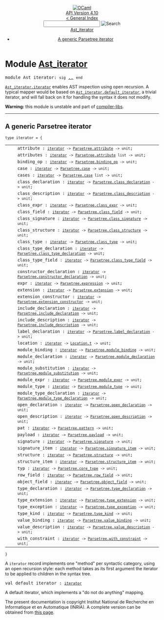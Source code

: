 <!-- ((! set title API !)) ((! set documentation !)) ((! set api !)) ((! set nobreadcrumb !)) -->
<div class="api"><header><nav class="toc brand"><a class="brand" href="https://ocaml.org/"><img src="colour-logo-gray.svg" class="svg" alt="OCaml"></a></nav><nav class="toc"><div class="toc_version"><a href="/docs" id="version-select">API Version 4.10</a></div><a href="index.html">&lt; General Index</a><div class="api_search"><input type="text" name="apisearch" id="api_search" oninput="mySearch(false);" onkeypress="this.oninput();" onclick="this.oninput();" onpaste="this.oninput();">
<img src="search_icon.svg" alt="Search" class="svg" onclick="mySearch(false)"></div>
<div id="search_results"></div><div class="toc_title"><a href="#top">Ast_iterator</a></div><ul><li><a href="#1_AgenericParsetreeiterator">A generic Parsetree iterator</a></li></ul></nav></header>

<h1>Module <a href="type_Ast_iterator.html">Ast_iterator</a></h1>

<pre><span id="MODULEAst_iterator"><span class="keyword">module</span> Ast_iterator</span>: <code class="code"><span class="keyword">sig</span></code> <a href="Ast_iterator.html">..</a> <code class="code"><span class="keyword">end</span></code></pre><div class="info module top">
<div class="info-desc">
<p><a href="Ast_iterator.html#TYPEiterator"><code class="code"><span class="constructor">Ast_iterator</span>.iterator</code></a> enables AST inspection using open recursion.  A
    typical mapper would be based on <a href="Ast_iterator.html#VALdefault_iterator"><code class="code"><span class="constructor">Ast_iterator</span>.default_iterator</code></a>, a trivial iterator,
    and will fall back on it for handling the syntax it does not modify.</p>

<p><b>Warning:</b> this module is unstable and part of
  <a href="Compiler_libs.html">compiler-libs</a>.</p>
</div>
</div>
<hr width="100%">
<h2 id="1_AgenericParsetreeiterator">A generic Parsetree iterator</h2>
<pre><code><span id="TYPEiterator"><span class="keyword">type</span> <code class="type"></code>iterator</span> = {</code></pre><table class="typetable">
<tbody><tr>
<td align="left" valign="top">
<code>&nbsp;&nbsp;</code></td>
<td align="left" valign="top">
<code><span id="TYPEELTiterator.attribute">attribute</span>&nbsp;: <code class="type"><a href="Ast_iterator.html#TYPEiterator">iterator</a> -&gt; <a href="Parsetree.html#TYPEattribute">Parsetree.attribute</a> -&gt; unit</code>;</code></td>

</tr>
<tr>
<td align="left" valign="top">
<code>&nbsp;&nbsp;</code></td>
<td align="left" valign="top">
<code><span id="TYPEELTiterator.attributes">attributes</span>&nbsp;: <code class="type"><a href="Ast_iterator.html#TYPEiterator">iterator</a> -&gt; <a href="Parsetree.html#TYPEattribute">Parsetree.attribute</a> list -&gt; unit</code>;</code></td>

</tr>
<tr>
<td align="left" valign="top">
<code>&nbsp;&nbsp;</code></td>
<td align="left" valign="top">
<code><span id="TYPEELTiterator.binding_op">binding_op</span>&nbsp;: <code class="type"><a href="Ast_iterator.html#TYPEiterator">iterator</a> -&gt; <a href="Parsetree.html#TYPEbinding_op">Parsetree.binding_op</a> -&gt; unit</code>;</code></td>

</tr>
<tr>
<td align="left" valign="top">
<code>&nbsp;&nbsp;</code></td>
<td align="left" valign="top">
<code><span id="TYPEELTiterator.case">case</span>&nbsp;: <code class="type"><a href="Ast_iterator.html#TYPEiterator">iterator</a> -&gt; <a href="Parsetree.html#TYPEcase">Parsetree.case</a> -&gt; unit</code>;</code></td>

</tr>
<tr>
<td align="left" valign="top">
<code>&nbsp;&nbsp;</code></td>
<td align="left" valign="top">
<code><span id="TYPEELTiterator.cases">cases</span>&nbsp;: <code class="type"><a href="Ast_iterator.html#TYPEiterator">iterator</a> -&gt; <a href="Parsetree.html#TYPEcase">Parsetree.case</a> list -&gt; unit</code>;</code></td>

</tr>
<tr>
<td align="left" valign="top">
<code>&nbsp;&nbsp;</code></td>
<td align="left" valign="top">
<code><span id="TYPEELTiterator.class_declaration">class_declaration</span>&nbsp;: <code class="type"><a href="Ast_iterator.html#TYPEiterator">iterator</a> -&gt; <a href="Parsetree.html#TYPEclass_declaration">Parsetree.class_declaration</a> -&gt; unit</code>;</code></td>

</tr>
<tr>
<td align="left" valign="top">
<code>&nbsp;&nbsp;</code></td>
<td align="left" valign="top">
<code><span id="TYPEELTiterator.class_description">class_description</span>&nbsp;: <code class="type"><a href="Ast_iterator.html#TYPEiterator">iterator</a> -&gt; <a href="Parsetree.html#TYPEclass_description">Parsetree.class_description</a> -&gt; unit</code>;</code></td>

</tr>
<tr>
<td align="left" valign="top">
<code>&nbsp;&nbsp;</code></td>
<td align="left" valign="top">
<code><span id="TYPEELTiterator.class_expr">class_expr</span>&nbsp;: <code class="type"><a href="Ast_iterator.html#TYPEiterator">iterator</a> -&gt; <a href="Parsetree.html#TYPEclass_expr">Parsetree.class_expr</a> -&gt; unit</code>;</code></td>

</tr>
<tr>
<td align="left" valign="top">
<code>&nbsp;&nbsp;</code></td>
<td align="left" valign="top">
<code><span id="TYPEELTiterator.class_field">class_field</span>&nbsp;: <code class="type"><a href="Ast_iterator.html#TYPEiterator">iterator</a> -&gt; <a href="Parsetree.html#TYPEclass_field">Parsetree.class_field</a> -&gt; unit</code>;</code></td>

</tr>
<tr>
<td align="left" valign="top">
<code>&nbsp;&nbsp;</code></td>
<td align="left" valign="top">
<code><span id="TYPEELTiterator.class_signature">class_signature</span>&nbsp;: <code class="type"><a href="Ast_iterator.html#TYPEiterator">iterator</a> -&gt; <a href="Parsetree.html#TYPEclass_signature">Parsetree.class_signature</a> -&gt; unit</code>;</code></td>

</tr>
<tr>
<td align="left" valign="top">
<code>&nbsp;&nbsp;</code></td>
<td align="left" valign="top">
<code><span id="TYPEELTiterator.class_structure">class_structure</span>&nbsp;: <code class="type"><a href="Ast_iterator.html#TYPEiterator">iterator</a> -&gt; <a href="Parsetree.html#TYPEclass_structure">Parsetree.class_structure</a> -&gt; unit</code>;</code></td>

</tr>
<tr>
<td align="left" valign="top">
<code>&nbsp;&nbsp;</code></td>
<td align="left" valign="top">
<code><span id="TYPEELTiterator.class_type">class_type</span>&nbsp;: <code class="type"><a href="Ast_iterator.html#TYPEiterator">iterator</a> -&gt; <a href="Parsetree.html#TYPEclass_type">Parsetree.class_type</a> -&gt; unit</code>;</code></td>

</tr>
<tr>
<td align="left" valign="top">
<code>&nbsp;&nbsp;</code></td>
<td align="left" valign="top">
<code><span id="TYPEELTiterator.class_type_declaration">class_type_declaration</span>&nbsp;: <code class="type"><a href="Ast_iterator.html#TYPEiterator">iterator</a> -&gt; <a href="Parsetree.html#TYPEclass_type_declaration">Parsetree.class_type_declaration</a> -&gt; unit</code>;</code></td>

</tr>
<tr>
<td align="left" valign="top">
<code>&nbsp;&nbsp;</code></td>
<td align="left" valign="top">
<code><span id="TYPEELTiterator.class_type_field">class_type_field</span>&nbsp;: <code class="type"><a href="Ast_iterator.html#TYPEiterator">iterator</a> -&gt; <a href="Parsetree.html#TYPEclass_type_field">Parsetree.class_type_field</a> -&gt; unit</code>;</code></td>

</tr>
<tr>
<td align="left" valign="top">
<code>&nbsp;&nbsp;</code></td>
<td align="left" valign="top">
<code><span id="TYPEELTiterator.constructor_declaration">constructor_declaration</span>&nbsp;: <code class="type"><a href="Ast_iterator.html#TYPEiterator">iterator</a> -&gt; <a href="Parsetree.html#TYPEconstructor_declaration">Parsetree.constructor_declaration</a> -&gt; unit</code>;</code></td>

</tr>
<tr>
<td align="left" valign="top">
<code>&nbsp;&nbsp;</code></td>
<td align="left" valign="top">
<code><span id="TYPEELTiterator.expr">expr</span>&nbsp;: <code class="type"><a href="Ast_iterator.html#TYPEiterator">iterator</a> -&gt; <a href="Parsetree.html#TYPEexpression">Parsetree.expression</a> -&gt; unit</code>;</code></td>

</tr>
<tr>
<td align="left" valign="top">
<code>&nbsp;&nbsp;</code></td>
<td align="left" valign="top">
<code><span id="TYPEELTiterator.extension">extension</span>&nbsp;: <code class="type"><a href="Ast_iterator.html#TYPEiterator">iterator</a> -&gt; <a href="Parsetree.html#TYPEextension">Parsetree.extension</a> -&gt; unit</code>;</code></td>

</tr>
<tr>
<td align="left" valign="top">
<code>&nbsp;&nbsp;</code></td>
<td align="left" valign="top">
<code><span id="TYPEELTiterator.extension_constructor">extension_constructor</span>&nbsp;: <code class="type"><a href="Ast_iterator.html#TYPEiterator">iterator</a> -&gt; <a href="Parsetree.html#TYPEextension_constructor">Parsetree.extension_constructor</a> -&gt; unit</code>;</code></td>

</tr>
<tr>
<td align="left" valign="top">
<code>&nbsp;&nbsp;</code></td>
<td align="left" valign="top">
<code><span id="TYPEELTiterator.include_declaration">include_declaration</span>&nbsp;: <code class="type"><a href="Ast_iterator.html#TYPEiterator">iterator</a> -&gt; <a href="Parsetree.html#TYPEinclude_declaration">Parsetree.include_declaration</a> -&gt; unit</code>;</code></td>

</tr>
<tr>
<td align="left" valign="top">
<code>&nbsp;&nbsp;</code></td>
<td align="left" valign="top">
<code><span id="TYPEELTiterator.include_description">include_description</span>&nbsp;: <code class="type"><a href="Ast_iterator.html#TYPEiterator">iterator</a> -&gt; <a href="Parsetree.html#TYPEinclude_description">Parsetree.include_description</a> -&gt; unit</code>;</code></td>

</tr>
<tr>
<td align="left" valign="top">
<code>&nbsp;&nbsp;</code></td>
<td align="left" valign="top">
<code><span id="TYPEELTiterator.label_declaration">label_declaration</span>&nbsp;: <code class="type"><a href="Ast_iterator.html#TYPEiterator">iterator</a> -&gt; <a href="Parsetree.html#TYPElabel_declaration">Parsetree.label_declaration</a> -&gt; unit</code>;</code></td>

</tr>
<tr>
<td align="left" valign="top">
<code>&nbsp;&nbsp;</code></td>
<td align="left" valign="top">
<code><span id="TYPEELTiterator.location">location</span>&nbsp;: <code class="type"><a href="Ast_iterator.html#TYPEiterator">iterator</a> -&gt; <a href="Location.html#TYPEt">Location.t</a> -&gt; unit</code>;</code></td>

</tr>
<tr>
<td align="left" valign="top">
<code>&nbsp;&nbsp;</code></td>
<td align="left" valign="top">
<code><span id="TYPEELTiterator.module_binding">module_binding</span>&nbsp;: <code class="type"><a href="Ast_iterator.html#TYPEiterator">iterator</a> -&gt; <a href="Parsetree.html#TYPEmodule_binding">Parsetree.module_binding</a> -&gt; unit</code>;</code></td>

</tr>
<tr>
<td align="left" valign="top">
<code>&nbsp;&nbsp;</code></td>
<td align="left" valign="top">
<code><span id="TYPEELTiterator.module_declaration">module_declaration</span>&nbsp;: <code class="type"><a href="Ast_iterator.html#TYPEiterator">iterator</a> -&gt; <a href="Parsetree.html#TYPEmodule_declaration">Parsetree.module_declaration</a> -&gt; unit</code>;</code></td>

</tr>
<tr>
<td align="left" valign="top">
<code>&nbsp;&nbsp;</code></td>
<td align="left" valign="top">
<code><span id="TYPEELTiterator.module_substitution">module_substitution</span>&nbsp;: <code class="type"><a href="Ast_iterator.html#TYPEiterator">iterator</a> -&gt; <a href="Parsetree.html#TYPEmodule_substitution">Parsetree.module_substitution</a> -&gt; unit</code>;</code></td>

</tr>
<tr>
<td align="left" valign="top">
<code>&nbsp;&nbsp;</code></td>
<td align="left" valign="top">
<code><span id="TYPEELTiterator.module_expr">module_expr</span>&nbsp;: <code class="type"><a href="Ast_iterator.html#TYPEiterator">iterator</a> -&gt; <a href="Parsetree.html#TYPEmodule_expr">Parsetree.module_expr</a> -&gt; unit</code>;</code></td>

</tr>
<tr>
<td align="left" valign="top">
<code>&nbsp;&nbsp;</code></td>
<td align="left" valign="top">
<code><span id="TYPEELTiterator.module_type">module_type</span>&nbsp;: <code class="type"><a href="Ast_iterator.html#TYPEiterator">iterator</a> -&gt; <a href="Parsetree.html#TYPEmodule_type">Parsetree.module_type</a> -&gt; unit</code>;</code></td>

</tr>
<tr>
<td align="left" valign="top">
<code>&nbsp;&nbsp;</code></td>
<td align="left" valign="top">
<code><span id="TYPEELTiterator.module_type_declaration">module_type_declaration</span>&nbsp;: <code class="type"><a href="Ast_iterator.html#TYPEiterator">iterator</a> -&gt; <a href="Parsetree.html#TYPEmodule_type_declaration">Parsetree.module_type_declaration</a> -&gt; unit</code>;</code></td>

</tr>
<tr>
<td align="left" valign="top">
<code>&nbsp;&nbsp;</code></td>
<td align="left" valign="top">
<code><span id="TYPEELTiterator.open_declaration">open_declaration</span>&nbsp;: <code class="type"><a href="Ast_iterator.html#TYPEiterator">iterator</a> -&gt; <a href="Parsetree.html#TYPEopen_declaration">Parsetree.open_declaration</a> -&gt; unit</code>;</code></td>

</tr>
<tr>
<td align="left" valign="top">
<code>&nbsp;&nbsp;</code></td>
<td align="left" valign="top">
<code><span id="TYPEELTiterator.open_description">open_description</span>&nbsp;: <code class="type"><a href="Ast_iterator.html#TYPEiterator">iterator</a> -&gt; <a href="Parsetree.html#TYPEopen_description">Parsetree.open_description</a> -&gt; unit</code>;</code></td>

</tr>
<tr>
<td align="left" valign="top">
<code>&nbsp;&nbsp;</code></td>
<td align="left" valign="top">
<code><span id="TYPEELTiterator.pat">pat</span>&nbsp;: <code class="type"><a href="Ast_iterator.html#TYPEiterator">iterator</a> -&gt; <a href="Parsetree.html#TYPEpattern">Parsetree.pattern</a> -&gt; unit</code>;</code></td>

</tr>
<tr>
<td align="left" valign="top">
<code>&nbsp;&nbsp;</code></td>
<td align="left" valign="top">
<code><span id="TYPEELTiterator.payload">payload</span>&nbsp;: <code class="type"><a href="Ast_iterator.html#TYPEiterator">iterator</a> -&gt; <a href="Parsetree.html#TYPEpayload">Parsetree.payload</a> -&gt; unit</code>;</code></td>

</tr>
<tr>
<td align="left" valign="top">
<code>&nbsp;&nbsp;</code></td>
<td align="left" valign="top">
<code><span id="TYPEELTiterator.signature">signature</span>&nbsp;: <code class="type"><a href="Ast_iterator.html#TYPEiterator">iterator</a> -&gt; <a href="Parsetree.html#TYPEsignature">Parsetree.signature</a> -&gt; unit</code>;</code></td>

</tr>
<tr>
<td align="left" valign="top">
<code>&nbsp;&nbsp;</code></td>
<td align="left" valign="top">
<code><span id="TYPEELTiterator.signature_item">signature_item</span>&nbsp;: <code class="type"><a href="Ast_iterator.html#TYPEiterator">iterator</a> -&gt; <a href="Parsetree.html#TYPEsignature_item">Parsetree.signature_item</a> -&gt; unit</code>;</code></td>

</tr>
<tr>
<td align="left" valign="top">
<code>&nbsp;&nbsp;</code></td>
<td align="left" valign="top">
<code><span id="TYPEELTiterator.structure">structure</span>&nbsp;: <code class="type"><a href="Ast_iterator.html#TYPEiterator">iterator</a> -&gt; <a href="Parsetree.html#TYPEstructure">Parsetree.structure</a> -&gt; unit</code>;</code></td>

</tr>
<tr>
<td align="left" valign="top">
<code>&nbsp;&nbsp;</code></td>
<td align="left" valign="top">
<code><span id="TYPEELTiterator.structure_item">structure_item</span>&nbsp;: <code class="type"><a href="Ast_iterator.html#TYPEiterator">iterator</a> -&gt; <a href="Parsetree.html#TYPEstructure_item">Parsetree.structure_item</a> -&gt; unit</code>;</code></td>

</tr>
<tr>
<td align="left" valign="top">
<code>&nbsp;&nbsp;</code></td>
<td align="left" valign="top">
<code><span id="TYPEELTiterator.typ">typ</span>&nbsp;: <code class="type"><a href="Ast_iterator.html#TYPEiterator">iterator</a> -&gt; <a href="Parsetree.html#TYPEcore_type">Parsetree.core_type</a> -&gt; unit</code>;</code></td>

</tr>
<tr>
<td align="left" valign="top">
<code>&nbsp;&nbsp;</code></td>
<td align="left" valign="top">
<code><span id="TYPEELTiterator.row_field">row_field</span>&nbsp;: <code class="type"><a href="Ast_iterator.html#TYPEiterator">iterator</a> -&gt; <a href="Parsetree.html#TYPErow_field">Parsetree.row_field</a> -&gt; unit</code>;</code></td>

</tr>
<tr>
<td align="left" valign="top">
<code>&nbsp;&nbsp;</code></td>
<td align="left" valign="top">
<code><span id="TYPEELTiterator.object_field">object_field</span>&nbsp;: <code class="type"><a href="Ast_iterator.html#TYPEiterator">iterator</a> -&gt; <a href="Parsetree.html#TYPEobject_field">Parsetree.object_field</a> -&gt; unit</code>;</code></td>

</tr>
<tr>
<td align="left" valign="top">
<code>&nbsp;&nbsp;</code></td>
<td align="left" valign="top">
<code><span id="TYPEELTiterator.type_declaration">type_declaration</span>&nbsp;: <code class="type"><a href="Ast_iterator.html#TYPEiterator">iterator</a> -&gt; <a href="Parsetree.html#TYPEtype_declaration">Parsetree.type_declaration</a> -&gt; unit</code>;</code></td>

</tr>
<tr>
<td align="left" valign="top">
<code>&nbsp;&nbsp;</code></td>
<td align="left" valign="top">
<code><span id="TYPEELTiterator.type_extension">type_extension</span>&nbsp;: <code class="type"><a href="Ast_iterator.html#TYPEiterator">iterator</a> -&gt; <a href="Parsetree.html#TYPEtype_extension">Parsetree.type_extension</a> -&gt; unit</code>;</code></td>

</tr>
<tr>
<td align="left" valign="top">
<code>&nbsp;&nbsp;</code></td>
<td align="left" valign="top">
<code><span id="TYPEELTiterator.type_exception">type_exception</span>&nbsp;: <code class="type"><a href="Ast_iterator.html#TYPEiterator">iterator</a> -&gt; <a href="Parsetree.html#TYPEtype_exception">Parsetree.type_exception</a> -&gt; unit</code>;</code></td>

</tr>
<tr>
<td align="left" valign="top">
<code>&nbsp;&nbsp;</code></td>
<td align="left" valign="top">
<code><span id="TYPEELTiterator.type_kind">type_kind</span>&nbsp;: <code class="type"><a href="Ast_iterator.html#TYPEiterator">iterator</a> -&gt; <a href="Parsetree.html#TYPEtype_kind">Parsetree.type_kind</a> -&gt; unit</code>;</code></td>

</tr>
<tr>
<td align="left" valign="top">
<code>&nbsp;&nbsp;</code></td>
<td align="left" valign="top">
<code><span id="TYPEELTiterator.value_binding">value_binding</span>&nbsp;: <code class="type"><a href="Ast_iterator.html#TYPEiterator">iterator</a> -&gt; <a href="Parsetree.html#TYPEvalue_binding">Parsetree.value_binding</a> -&gt; unit</code>;</code></td>

</tr>
<tr>
<td align="left" valign="top">
<code>&nbsp;&nbsp;</code></td>
<td align="left" valign="top">
<code><span id="TYPEELTiterator.value_description">value_description</span>&nbsp;: <code class="type"><a href="Ast_iterator.html#TYPEiterator">iterator</a> -&gt; <a href="Parsetree.html#TYPEvalue_description">Parsetree.value_description</a> -&gt; unit</code>;</code></td>

</tr>
<tr>
<td align="left" valign="top">
<code>&nbsp;&nbsp;</code></td>
<td align="left" valign="top">
<code><span id="TYPEELTiterator.with_constraint">with_constraint</span>&nbsp;: <code class="type"><a href="Ast_iterator.html#TYPEiterator">iterator</a> -&gt; <a href="Parsetree.html#TYPEwith_constraint">Parsetree.with_constraint</a> -&gt; unit</code>;</code></td>

</tr></tbody></table>
<code>}</code>

<div class="info ">
<div class="info-desc">
<p>A <code class="code">iterator</code> record implements one "method" per syntactic category,
    using an open recursion style: each method takes as its first
    argument the iterator to be applied to children in the syntax
    tree.</p>
</div>
</div>


<pre><span id="VALdefault_iterator"><span class="keyword">val</span> default_iterator</span> : <code class="type"><a href="Ast_iterator.html#TYPEiterator">iterator</a></code></pre><div class="info ">
<div class="info-desc">
<p>A default iterator, which implements a "do not do anything" mapping.</p>
</div>
</div>

<div class="copyright">The present documentation is copyright Institut National de Recherche en Informatique et en Automatique (INRIA). A complete version can be obtained from <a href="http://caml.inria.fr/pub/docs/manual-ocaml/">this page</a>.</div></div>
